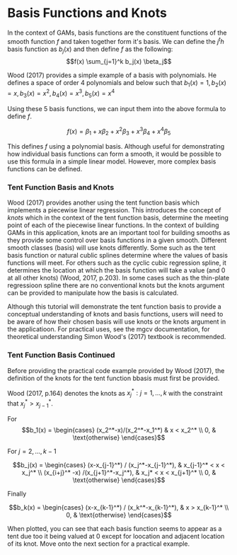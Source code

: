 # Basis Functions and Knots

In the context of GAMs, basis functions are the constituent functions of the smooth function _f_ and taken together form it's basis. We can define the $j^th$ basis function as $b_j(x)$ and then define _f_ as the following:
$$f(x) \sum_{j=1}^k b_j(x) \beta_j$$


Wood (2017) provides a simple example of a basis with polynomials. He defines a space of order 4 polynomials and below such that $b_1(x)=1, b_2(x)=x, b_3(x)=x^2, b_4(x)=x^3, b_5(x)=x^4$

Using these 5 basis functions, we can input them into the above formula to define _f_.

$$f(x)=\beta_1 + x\beta_2 + x^2 \beta_3 + x^3 \beta_4 + x^4 \beta_5$$

This defines _f_ using a polynomial basis. Although useful for demonstrating how individual basis functions can form a smooth, it would be possible to use this formula in a simple linear model. However, more complex basis functions can be defined.

### Tent Function Basis and Knots

Wood (2017) provides another using the tent function basis which implements a piecewise linear regression. This introduces the concept of _knots_ which in the context of the tent function basis, determine the meeting point of each of the piecewise linear functions. In the context of building GAMs in this application, knots are an important tool for building smooths as they provide some control over basis functions in a given smooth. Different smooth classes (basis) will use knots differently. Some such as the tent basis function or natural cublic splines determine where the values of basis functions will meet. For others such as the cyclic cubic regression spline, it determines the location at which the basis function will take a value (and 0 at all other knots) (Wood, 2017, p.203). In some cases such as the thin-plate regressioon spline there are no conventional knots but the knots argument can be provided to manipulate how the basis is calculated.

Although this tutorial will demonstrate the tent function basis to provide a conceptual understanding of knots and basis functions, users will need to be aware of how their chosen basis will use knots or the knots argument in the applicatioon. For practical uses, see the mgcv documentation, for theoretical understanding Simon Wood's (2017) textbook is recommended.

### Tent Function Basis Continued

Before providing the practical code example provided by Wood (2017), the definition of the knots for the tent function bbasis must first be provided.

Wood (2017, p.164) denotes the knots as ${x_j^* : j=1,...,k}$ with the constraint that $x_j^* > x_{j-1}^*$.

For $$b_1(x) = \begin{cases} (x_2^*-x)/(x_2^*-x_1^*) & x < x_2^* \\ 0, & \text{otherwise} \end{cases}$$

For $j=2,...,k-1$ 

$$b_j(x) = \begin{cases} (x-x_{j-1}^*) / (x_j^*-x_{j-1}^*), & x_{j-1}^* < x < x_j^* \\ (x_{i+j}^* -x) /(x_{j+1}^*-x_j^*), & x_j* < x < x_{j+1}^* \\ 0, & \text{otherwise} \end{cases}$$

Finally

$$b_k(x) = \begin{cases} (x-x_{k-1}^*) / (x_k^*-x_{k-1}^*), & x > x_{k-1}^* \\ 0, & \text{otherwise} \end{cases}$$

When plotted, you can see that each basis function seems to appear as a tent due too it being valued at 0 except for loocation and adjacent location of its knot. Move onto the next section for a practical example.

